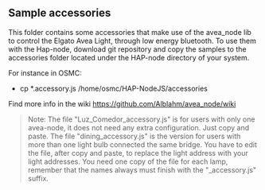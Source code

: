 

## Sample accessories

This folder contains some accessories that make use of the avea_node lib to control the Elgato Avea Light, through low energy bluetooth.
To use them with the Hap-node, download git repository and copy the samples to the accessories folder located under the HAP-node directory of your system.

 For instance in OSMC:
 * cp *.accessory.js /home/osmc/HAP-NodeJS/accessories


 Find more info in the wiki https://github.com/Alblahm/avea_node/wiki


> Note: The file "Luz_Comedor_accessory.js" is for users with only one avea-node, it does not need any extra configuration. Just copy and paste. The file "dining_accessory.js" is the version for users with more than one light bulb connected the same bridge. You have to edit the file, after copy and paste, to replace the light address with your light addresses. You need one copy of the file for each lamp, remember that the names always must finish with the "_accessory.js" suffix.
